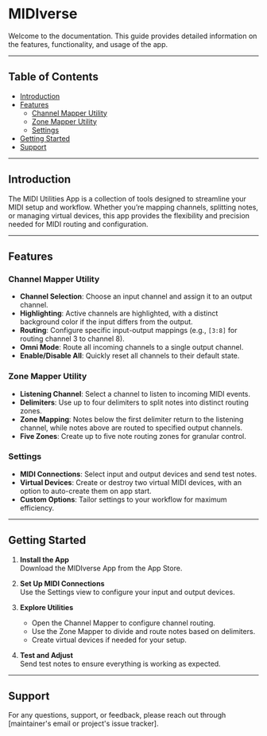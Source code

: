 # MIDIverse

Welcome to the documentation. This guide provides detailed information on the features, functionality, and usage of the app.

---

## Table of Contents  

- [Introduction](#introduction)  
- [Features](#features)  
  - [Channel Mapper Utility](#channel-mapper-utility)  
  - [Zone Mapper Utility](#zone-mapper-utility)  
  - [Settings](#settings)  
- [Getting Started](#getting-started)  
- [Support](#support)  

---

## Introduction  

The MIDI Utilities App is a collection of tools designed to streamline your MIDI setup and workflow.
Whether you’re mapping channels, splitting notes, or managing virtual devices, this app provides the flexibility and precision needed for MIDI routing and configuration.

---

## Features  

### Channel Mapper Utility  

- **Channel Selection**: Choose an input channel and assign it to an output channel.  
- **Highlighting**: Active channels are highlighted, with a distinct background color if the input differs from the output.  
- **Routing**: Configure specific input-output mappings (e.g., `[3:8]` for routing channel 3 to channel 8).  
- **Omni Mode**: Route all incoming channels to a single output channel.  
- **Enable/Disable All**: Quickly reset all channels to their default state.  

### Zone Mapper Utility  

- **Listening Channel**: Select a channel to listen to incoming MIDI events.  
- **Delimiters**: Use up to four delimiters to split notes into distinct routing zones.  
- **Zone Mapping**: Notes below the first delimiter return to the listening channel, while notes above are routed to specified output channels.  
- **Five Zones**: Create up to five note routing zones for granular control.  

### Settings  

- **MIDI Connections**: Select input and output devices and send test notes.  
- **Virtual Devices**: Create or destroy two virtual MIDI devices, with an option to auto-create them on app start.  
- **Custom Options**: Tailor settings to your workflow for maximum efficiency.

---

## Getting Started  

1. **Install the App**  
   Download the MIDIverse App from the App Store.  

2. **Set Up MIDI Connections**  
   Use the Settings view to configure your input and output devices.  

3. **Explore Utilities**  
   - Open the Channel Mapper to configure channel routing.  
   - Use the Zone Mapper to divide and route notes based on delimiters.  
   - Create virtual devices if needed for your setup.  

4. **Test and Adjust**  
   Send test notes to ensure everything is working as expected.  

---

## Support  

For any questions, support, or feedback, please reach out through [maintainer's email or project's issue tracker].
